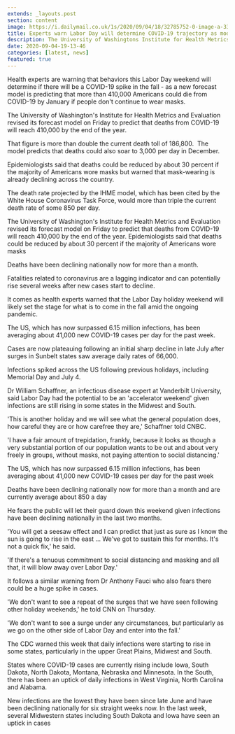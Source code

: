```yaml
---
extends: _layouts.post
section: content
image: https://i.dailymail.co.uk/1s/2020/09/04/18/32785752-0-image-a-33_1599242253888.jpg 
title: Experts warn Labor Day will determine COVID-19 trajectory as model predicts 410k deaths 
description: The University of Washingtons Institute for Health Metrics and Evaluation revised its model on Friday to predict that deaths from COVID-19 will reach 410,000 by the end of the year. 
date: 2020-09-04-19-13-46 
categories: [latest, news] 
featured: true 
--- 
```

Health experts are warning that behaviors this Labor Day weekend will determine if there will be a COVID-19 spike in the fall - as a new forecast model is predicting that more than 410,000 Americans could die from COVID-19 by January if people don't continue to wear masks.   

The University of Washington's Institute for Health Metrics and Evaluation revised its forecast model on Friday to predict that deaths from COVID-19 will reach 410,000 by the end of the year. 

That figure is more than double the current death toll of 186,800.  The model predicts that deaths could also soar to 3,000 per day in December.

Epidemiologists said that deaths could be reduced by about 30 percent if the majority of Americans wore masks but warned that mask-wearing is already declining across the country. 

The death rate projected by the IHME model, which has been cited by the White House Coronavirus Task Force, would more than triple the current death rate of some 850 per day.  

The University of Washington's Institute for Health Metrics and Evaluation revised its forecast model on Friday to predict that deaths from COVID-19 will reach 410,000 by the end of the year. Epidemiologists said that deaths could be reduced by about 30 percent if the majority of Americans wore masks

Deaths have been declining nationally now for more than a month. 

Fatalities related to coronavirus are a lagging indicator and can potentially rise several weeks after new cases start to decline. 

It comes as health experts warned that the Labor Day holiday weekend will likely set the stage for what is to come in the fall amid the ongoing pandemic. 

The US, which has now surpassed 6.15 million infections, has been averaging about 41,000 new COVID-19 cases per day for the past week. 

Cases are now plateauing following an initial sharp decline in late July after surges in Sunbelt states saw average daily rates of 66,000. 

Infections spiked across the US following previous holidays, including Memorial Day and July 4. 

Dr William Schaffner, an infectious disease expert at Vanderbilt University, said Labor Day had the potential to be an 'accelerator weekend' given infections are still rising in some states in the Midwest and South.   

'This is another holiday and we will see what the general population does, how careful they are or how carefree they are,' Schaffner told CNBC. 

'I have a fair amount of trepidation, frankly, because it looks as though a very substantial portion of our population wants to be out and about very freely in groups, without masks, not paying attention to social distancing.' 

The US, which has now surpassed 6.15 million infections, has been averaging about 41,000 new COVID-19 cases per day for the past week

Deaths have been declining nationally now for more than a month and are currently average about 850 a day



He fears the public will let their guard down this weekend given infections have been declining nationally in the last two months. 

'You will get a seesaw effect and I can predict that just as sure as I know the sun is going to rise in the east ... We've got to sustain this for months. It's not a quick fix,' he said. 

'If there's a tenuous commitment to social distancing and masking and all that, it will blow away over Labor Day.' 

It follows a similar warning from Dr Anthony Fauci who also fears there could be a huge spike in cases.

'We don't want to see a repeat of the surges that we have seen following other holiday weekends,' he told CNN on Thursday. 

'We don't want to see a surge under any circumstances, but particularly as we go on the other side of Labor Day and enter into the fall.' 

The CDC warned this week that daily infections were starting to rise in some states, particularly in the upper Great Plains, Midwest and South. 

States where COVID-19 cases are currently rising include Iowa, South Dakota, North Dakota, Montana, Nebraska and Minnesota. In the South, there has been an uptick of daily infections in West Virginia, North Carolina and Alabama. 

New infections are the lowest they have been since late June and have been declining nationally for six straight weeks now. In the last week, several Midwestern states including South Dakota and Iowa have seen an uptick in cases

